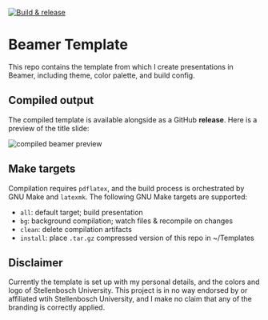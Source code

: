[![Build & release](https://github.com/dariotrinchero/beamer/actions/workflows/compile_release.yaml/badge.svg)](https://github.com/dariotrinchero/beamer/actions/workflows/compile_release.yaml)

# Beamer Template

This repo contains the template from which I create presentations in Beamer, including theme,
color palette, and build config.

## Compiled output

The compiled template is available alongside as a GitHub **release**. Here is a preview of the title slide:

![compiled beamer preview](https://github.com/dariotrinchero/beamer/releases/download/latest/presentation-1.jpg)

## Make targets

Compilation requires `pdflatex`, and the build process is orchestrated by GNU Make
and `latexmk`. The following GNU Make targets are supported:

- `all`: default target; build presentation
- `bg`: background compilation; watch files & recompile on changes
- `clean`: delete compilation artifacts
- `install`: place `.tar.gz` compressed version of this repo in ~/Templates

## Disclaimer

Currently the template is set up with my personal details, and the colors and logo of
Stellenbosch University. This project is in no way endorsed by or affiliated wtih Stellenbosch
University, and I make no claim that any of the branding is correctly applied.
